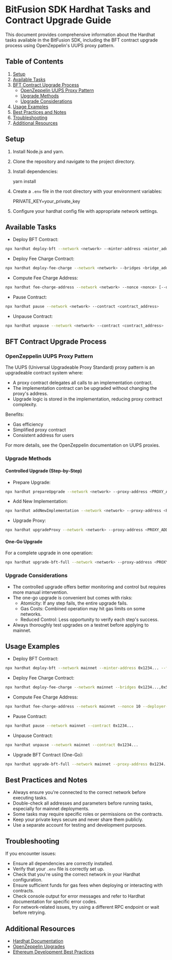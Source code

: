 # BitFusion SDK Hardhat Tasks and Contract Upgrade Guide

This document provides comprehensive information about the Hardhat tasks available in the BitFusion SDK, including the BFT contract upgrade process using OpenZeppelin's UUPS proxy pattern.

## Table of Contents

1. [Setup](#setup)
2. [Available Tasks](#available-tasks)
3. [BFT Contract Upgrade Process](#bft-contract-upgrade-process)
   - [OpenZeppelin UUPS Proxy Pattern](#openzeppelin-uups-proxy-pattern)
   - [Upgrade Methods](#upgrade-methods)
   - [Upgrade Considerations](#upgrade-considerations)
4. [Usage Examples](#usage-examples)
5. [Best Practices and Notes](#best-practices-and-notes)
6. [Troubleshooting](#troubleshooting)
7. [Additional Resources](#additional-resources)

## Setup

1. Install Node.js and yarn.
2. Clone the repository and navigate to the project directory.
3. Install dependencies:

   yarn install

4. Create a `.env` file in the root directory with your environment variables:

   PRIVATE_KEY=your_private_key

5. Configure your hardhat config file with appropriate network settings.

## Available Tasks

- Deploy BFT Contract:

```bash
npx hardhat deploy-bft --network <network> --minter-address <minter_address> --fee-charge-address <fee_charge_address> --is-wrapped-side <true|false>
```

- Deploy Fee Charge Contract:

```bash
npx hardhat deploy-fee-charge --network <network> --bridges <bridge_addresses> [--nonce <nonce>] [--expected-address <expected_address>]
```

- Compute Fee Charge Address:

```bash
npx hardhat fee-charge-address --network <network> --nonce <nonce> [--deployer-address <deployer_address>]
```

- Pause Contract:

```bash
npx hardhat pause --network <network> --contract <contract_address>
```

- Unpause Contract:

```bash
npx hardhat unpause --network <network> --contract <contract_address>
```

## BFT Contract Upgrade Process

### OpenZeppelin UUPS Proxy Pattern

The UUPS (Universal Upgradeable Proxy Standard) proxy pattern is an upgradeable contract system where:

- A proxy contract delegates all calls to an implementation contract.
- The implementation contract can be upgraded without changing the proxy's address.
- Upgrade logic is stored in the implementation, reducing proxy contract complexity.

Benefits:

- Gas efficiency
- Simplified proxy contract
- Consistent address for users

For more details, see the OpenZeppelin documentation on UUPS proxies.

### Upgrade Methods

#### Controlled Upgrade (Step-by-Step)

- Prepare Upgrade:

```bash
npx hardhat prepareUpgrade --network <network> --proxy-address <PROXY_ADDRESS> --updated-contract <NEW_CONTRACT_NAME>
```

- Add New Implementation:

```bash
npx hardhat addNewImplementation --network <network> --proxy-address <PROXY_ADDRESS> --reference-contract <REFERENCE_CONTRACT> --impl-address <NEW_IMPL_ADDRESS>
```

- Upgrade Proxy:

```bash
npx hardhat upgradeProxy --network <network> --proxy-address <PROXY_ADDRESS> --updated-contract-address <NEW_IMPL_ADDRESS> --updated-contract-name <NEW_CONTRACT_NAME> --reference-contract <REFERENCE_CONTRACT>
```

#### One-Go Upgrade

For a complete upgrade in one operation:

```bash
npx hardhat upgrade-bft-full --network <network> --proxy-address <PROXY_ADDRESS> --reference-contract <REFERENCE_CONTRACT> --updated-contract <NEW_CONTRACT_NAME>
```

### Upgrade Considerations

- The controlled upgrade offers better monitoring and control but requires more manual intervention.
- The one-go upgrade is convenient but comes with risks:
  - Atomicity: If any step fails, the entire upgrade fails.
  - Gas Costs: Combined operation may hit gas limits on some networks.
  - Reduced Control: Less opportunity to verify each step's success.
- Always thoroughly test upgrades on a testnet before applying to mainnet.

## Usage Examples

- Deploy BFT Contract:

```bash
npx hardhat deploy-bft --network mainnet --minter-address 0x1234... --fee-charge-address 0x5678... --is-wrapped-side true
```

- Deploy Fee Charge Contract:

```bash
npx hardhat deploy-fee-charge --network mainnet --bridges 0x1234...,0x5678... --nonce 5
```

- Compute Fee Charge Address:

```bash
npx hardhat fee-charge-address --network mainnet --nonce 10 --deployer-address 0x1234...
```

- Pause Contract:

```bash
npx hardhat pause --network mainnet --contract 0x1234...
```

- Unpause Contract:

```bash
npx hardhat unpause --network mainnet --contract 0x1234...
```

- Upgrade BFT Contract (One-Go):

```bash
npx hardhat upgrade-bft-full --network mainnet --proxy-address 0x1234... --reference-contract BFTBridge --updated-contract BFTBridgeV2
```

## Best Practices and Notes

- Always ensure you're connected to the correct network before executing tasks.
- Double-check all addresses and parameters before running tasks, especially for mainnet deployments.
- Some tasks may require specific roles or permissions on the contracts.
- Keep your private keys secure and never share them publicly.
- Use a separate account for testing and development purposes.

## Troubleshooting

If you encounter issues:

- Ensure all dependencies are correctly installed.
- Verify that your `.env` file is correctly set up.
- Check that you're using the correct network in your Hardhat configuration.
- Ensure sufficient funds for gas fees when deploying or interacting with contracts.
- Check console output for error messages and refer to Hardhat documentation for specific error codes.
- For network-related issues, try using a different RPC endpoint or wait before retrying.

## Additional Resources

- [Hardhat Documentation](https://hardhat.org/docs)
- [OpenZeppelin Upgrades](https://docs.openzeppelin.com/upgrades-plugins/1.x/)
- [Ethereum Development Best Practices](https://consensys.github.io/smart-contract-best-practices/)
